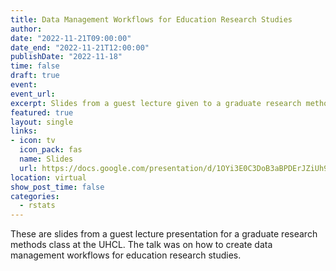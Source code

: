 ```yaml
---
title: Data Management Workflows for Education Research Studies
author:
date: "2022-11-21T09:00:00"
date_end: "2022-11-21T12:00:00"
publishDate: "2022-11-18"
time: false
draft: true
event: 
event_url:
excerpt: Slides from a guest lecture given to a graduate research methods class at the University of Houston-Clear Lake.
featured: true
layout: single
links:
- icon: tv
  icon_pack: fas
  name: Slides
  url: https://docs.google.com/presentation/d/1OYi3E0C3DoB3aBPDErJZiUh9WL1kUgWbvoNtXWe47qM
location: virtual
show_post_time: false
categories:
  - rstats
---
```


These are slides from a guest lecture presentation for a graduate research methods class at the UHCL. The talk was on how to create data management workflows for education research studies.